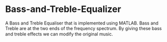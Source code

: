 # Bass-and-Treble-Equalizer

A Bass and Treble Equaliser that is implemented using MATLAB.
Bass and Treble are at the two ends of the frequency spectrum.  By giving these bass and treble eﬀects we can modify the original music.  
